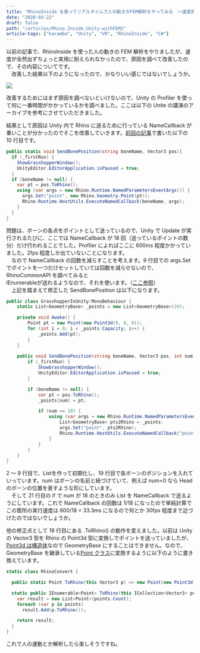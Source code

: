 ```yaml
---
title: "RhinoInside を使ってリアルタイムで人の動きのFEM解析をやってみる　～速度改善編～"
date: "2020-03-22"
draft: false
path: "/articles/Rhino.Inside.Unity-withFEM2"
article-tags: ["karamba", "Unity", "VR", "RhinoInside", "C#"]
---
```


以前の記事で、RhinoInside を使った人の動きの FEM 解析をやりましたが、速度が全然出ずちょっと実用に耐えられなかったので、原因を調べて改善したので、その内容についてです。  
　改善した結果以下のようになったので、かなりいい感じではないでしょうか。

[![](https://1.bp.blogspot.com/-7kEpT72OnH0/XncdEshJ9YI/AAAAAAAAB1Q/O5Wf_iQu2CwaFF4BzoJJRzdRh_fiAyLpQCLcBGAsYHQ/s400/stevia_bar.gif)](https://1.bp.blogspot.com/-7kEpT72OnH0/XncdEshJ9YI/AAAAAAAAB1Q/O5Wf_iQu2CwaFF4BzoJJRzdRh_fiAyLpQCLcBGAsYHQ/s1600/stevia_bar.gif)

改善するためにはまず原因を調べないといけないので、Unity の Profiler を使って何に一番時間がかかっているかを調べました。ここは以下の Unite の講演のアーカイブを参考にさせていただきました。

結果として原因は Unity 内で Rhino に送るために行っている NameCallback が重いことが分かったのでそこを改善していきます。[前回の記事](https://rgkr-memo.blogspot.com/2020/03/Rhino.Inside.Unity-withFEM.html)で書いた以下の 10 行目です。

```cs
public static void SendBonePosition(string boneName, Vector3 pos){
  if (_firstRun) {
    ShowGrasshopperWindow();
    UnityEditor.EditorApplication.isPaused = true;
  }
  if (boneName != null) {
    var pt = pos.ToRhino();
    using (var args = new Rhino.Runtime.NamedParametersEventArgs()) {
      args.Set("point", new Rhino.Geometry.Point(pt));
      Rhino.Runtime.HostUtils.ExecuteNamedCallback(boneName, args);
    }
  }
}
```

問題は、ボーンの各点をポイントとして送っているので、Unity で Update が実行されるたびに、ここでは NameCallback が 18 回（送っているポイントの数分）だけ行われることでした。Profiler によればここに 600ms 程度かかっていました。2fps 程度しか出ていないことになります。  
　なので NameCallback の回数を減らすことを考えます。9 行目での args.Set でポイントを一つだけセットしていては回数を減らせないので、RhinoCommonAPI を調べてみると  
IEnumerable<GeometryBase>が送れるようなので、それを使います。（[ここ参照](https://developer.rhino3d.com/wip/api/RhinoCommon/html/M_Rhino_Runtime_NamedParametersEventArgs_Set_3.htm)）  
　上記を踏まえて修正した SendBonePosition は以下になります。

```cs
public class GrasshopperInUnity:MonoBehaviour {
    static List<GeometryBase> _points = new List<GeometryBase>(19);

    private void Awake() {
        Point pt = new Point(new Point3d(0, 0, 0));
        for (int i = 0; i < _points.Capacity; i++) {
            _points.Add(pt);
        }
    }
    
    public void SendBonePosition(string boneName, Vector3 pos, int num) {
        if (_firstRun) {
            ShowGrasshopperWindow();
            UnityEditor.EditorApplication.isPaused = true;
        }

        if (boneName != null) {
            var pt = pos.ToRhino();
            _points[num] = pt;

            if (num == 18) {
                using (var args = new Rhino.Runtime.NamedParametersEventArgs()) {
                    List<GeometryBase> pts2Rhino = _points;
                    args.Set("point", pts2Rhino);
                    Rhino.Runtime.HostUtils.ExecuteNamedCallback("pointList", args);
                }
            }
        }
    }
}
```

2 ～ 9 行目で、List<GeometryBase>を作って初期化し、19 行目で各ボーンのポジションを入れていっています。num はボーンの名前と紐づけていて、例えば num=0 なら Head のボーンの位置を表すような形にしています。  
　そして 21 行目の if で num が 18 のときのみ List を NameCallback で送るようにしています。これで NameCallback の回数は 1/18 になったので単純計算でこの箇所の実行速度は 600/18 = 33.3ms になるので何とか 30fps 程度まで近づけたのではないでしょうか。

他の修正点として 18 行目にある .ToRhino() の動作を変えました。以前は Unity の Vector3 型を Rhino の Point3d 型に変換しでポイントを送っていましたが、[Point3d は構造体](https://developer.rhino3d.com/wip/api/RhinoCommon/html/T_Rhino_Geometry_Point3d.htm)なので GeometryBase にすることはできません。なので、GeometryBase を継承している[Point クラス](https://developer.rhino3d.com/wip/api/RhinoCommon/html/T_Rhino_Geometry_Point.htm)に変換するように以下のように書き換えています。

```cs
static class RhinoConvert {

  public static Point ToRhino(this Vector3 p) => new Point(new Point3d((double) p.x, (double) p.z, (double) p.y));

  static public IEnumerable<Point> ToRhino(this ICollection<Vector3> points) {
    var result = new List<Point>(points.Count);
    foreach (var p in points)
      result.Add(p.ToRhino());

    return result;
  }
}
```

これで人の運動とか解析したら楽しそうですね。
